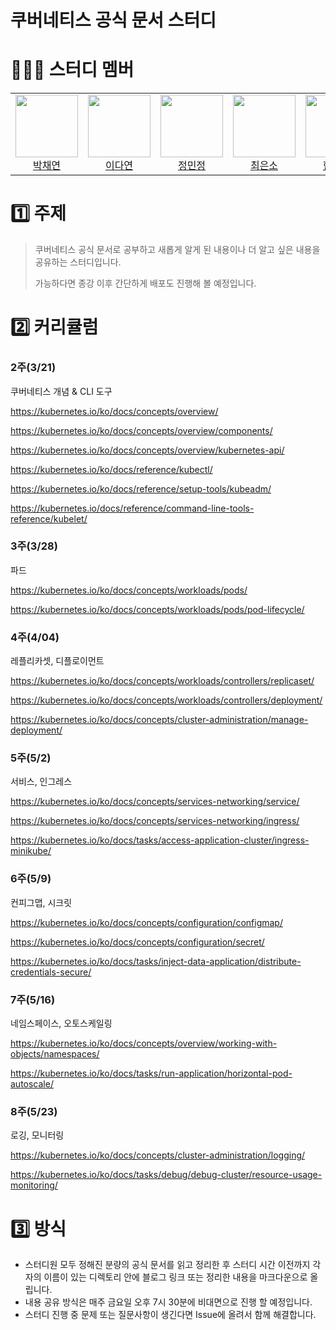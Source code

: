 # 쿠버네티스 공식 문서 스터디

# 👩🏻‍💻 스터디 멤버
<table>
  <tr>
    <td align="center">
      <img src="https://github.com/Yeon-chae.png" width="100"><br>
      <a href="https://github.com/Yeon-chae">박채연</a>
    </td>
    <td align="center">
      <img src="https://github.com/dylee00.png" width="100"><br>
      <a href="https://github.com/dylee00">이다연</a>
    </td>
    <td align="center">
      <img src="https://github.com/hiimminjeong.png" width="100"><br>
      <a href="https://github.com/hiimminjeong">정민정</a>
    </td>
    <td align="center">
      <img src="https://github.com/esc-beep.png" width="100"><br>
      <a href="https://github.com/esc-beep">최은소</a>
    </td>
    <td align="center">
      <img src="https://github.com/isuHan.png" width="100"><br>
      <a href="https://github.com/isuHan">한지수</a>
    </td>
  </tr>
</table>

# 1️⃣ 주제

> 쿠버네티스 공식 문서로 공부하고 새롭게 알게 된 내용이나 더 알고 싶은 내용을 공유하는 스터디입니다.
> 
> 
> 가능하다면 종강 이후 간단하게 배포도 진행해 볼 예정입니다. 
> 

# 2️⃣ 커리큘럼

### 2주(3/21)

쿠버네티스 개념 & CLI 도구

https://kubernetes.io/ko/docs/concepts/overview/

https://kubernetes.io/ko/docs/concepts/overview/components/

https://kubernetes.io/ko/docs/concepts/overview/kubernetes-api/

https://kubernetes.io/ko/docs/reference/kubectl/

https://kubernetes.io/ko/docs/reference/setup-tools/kubeadm/

https://kubernetes.io/docs/reference/command-line-tools-reference/kubelet/

### 3주(3/28)

파드

https://kubernetes.io/ko/docs/concepts/workloads/pods/

https://kubernetes.io/ko/docs/concepts/workloads/pods/pod-lifecycle/

### 4주(4/04)

레플리카셋, 디플로이먼트

https://kubernetes.io/ko/docs/concepts/workloads/controllers/replicaset/

https://kubernetes.io/ko/docs/concepts/workloads/controllers/deployment/

https://kubernetes.io/ko/docs/concepts/cluster-administration/manage-deployment/

### 5주(5/2)

서비스, 인그레스

https://kubernetes.io/ko/docs/concepts/services-networking/service/

https://kubernetes.io/ko/docs/concepts/services-networking/ingress/

https://kubernetes.io/ko/docs/tasks/access-application-cluster/ingress-minikube/

### 6주(5/9)

컨피그맵, 시크릿

https://kubernetes.io/ko/docs/concepts/configuration/configmap/

https://kubernetes.io/ko/docs/concepts/configuration/secret/

https://kubernetes.io/ko/docs/tasks/inject-data-application/distribute-credentials-secure/

### 7주(5/16)

네임스페이스, 오토스케일링

https://kubernetes.io/ko/docs/concepts/overview/working-with-objects/namespaces/

https://kubernetes.io/ko/docs/tasks/run-application/horizontal-pod-autoscale/

### 8주(5/23)

로깅, 모니터링

https://kubernetes.io/ko/docs/concepts/cluster-administration/logging/

https://kubernetes.io/ko/docs/tasks/debug/debug-cluster/resource-usage-monitoring/


# 3️⃣ 방식
- 스터디원 모두 정해진 분량의 공식 문서를 읽고 정리한 후 스터디 시간 이전까지 각자의 이름이 있는 디렉토리 안에 블로그 링크 또는 정리한 내용을 마크다운으로 올립니다.
- 내용 공유 방식은 매주 금요일 오후 7시 30분에 비대면으로 진행 할 예정입니다.
- 스터디 진행 중 문제 또는 질문사항이 생긴다면 Issue에 올려서 함께 해결합니다.

